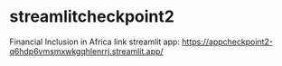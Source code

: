 # streamlitcheckpoint2
Financial Inclusion in Africa
link streamlit app: 
https://appcheckpoint2-q6hdp6vmsmxwkgqhlenrrj.streamlit.app/
